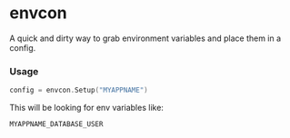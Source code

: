 envcon
======

A quick and dirty way to grab environment variables and place them in a config.


### Usage

```go
config = envcon.Setup("MYAPPNAME")
```

This will be looking for env variables like:

```
MYAPPNAME_DATABASE_USER
```
